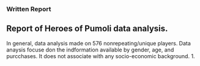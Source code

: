 ### Written Report  
##  Report of Heroes of Pumoli data analysis.
In general, data analysis made on 576 nonrepeating/unique players. Data anaysis focuse don the indformation available by gender, age, and purcchases. It does not associate with any socio-economic background. 
  1. 
